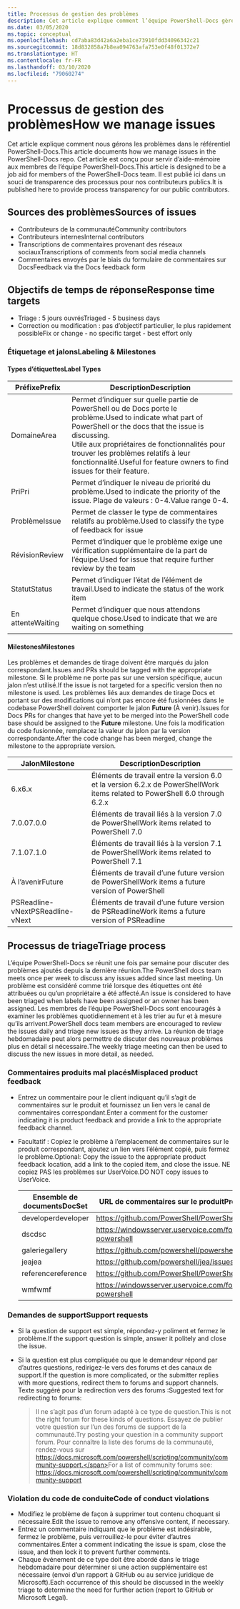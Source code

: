 ```yaml
---
title: Processus de gestion des problèmes
description: Cet article explique comment l’équipe PowerShell-Docs gère les demandes de tirage (pull request).
ms.date: 03/05/2020
ms.topic: conceptual
ms.openlocfilehash: cd7aba83d42a6a2eba1ce73910fdd34096342c21
ms.sourcegitcommit: 18d832858a7b8ea094763afa753e0f48f01372e7
ms.translationtype: HT
ms.contentlocale: fr-FR
ms.lasthandoff: 03/10/2020
ms.locfileid: "79060274"
---
```

# <a name="how-we-manage-issues"></a><span data-ttu-id="c6dcf-103">Processus de gestion des problèmes</span><span class="sxs-lookup"><span data-stu-id="c6dcf-103">How we manage issues</span></span>

<span data-ttu-id="c6dcf-104">Cet article explique comment nous gérons les problèmes dans le référentiel PowerShell-Docs.</span><span class="sxs-lookup"><span data-stu-id="c6dcf-104">This article documents how we manage issues in the PowerShell-Docs repo.</span></span> <span data-ttu-id="c6dcf-105">Cet article est conçu pour servir d’aide-mémoire aux membres de l’équipe PowerShell-Docs.</span><span class="sxs-lookup"><span data-stu-id="c6dcf-105">This article is designed to be a job aid for members of the PowerShell-Docs team.</span></span> <span data-ttu-id="c6dcf-106">Il est publié ici dans un souci de transparence des processus pour nos contributeurs publics.</span><span class="sxs-lookup"><span data-stu-id="c6dcf-106">It is published here to provide process transparency for our public contributors.</span></span>

## <a name="sources-of-issues"></a><span data-ttu-id="c6dcf-107">Sources des problèmes</span><span class="sxs-lookup"><span data-stu-id="c6dcf-107">Sources of issues</span></span>

- <span data-ttu-id="c6dcf-108">Contributeurs de la communauté</span><span class="sxs-lookup"><span data-stu-id="c6dcf-108">Community contributors</span></span>
- <span data-ttu-id="c6dcf-109">Contributeurs internes</span><span class="sxs-lookup"><span data-stu-id="c6dcf-109">Internal contributors</span></span>
- <span data-ttu-id="c6dcf-110">Transcriptions de commentaires provenant des réseaux sociaux</span><span class="sxs-lookup"><span data-stu-id="c6dcf-110">Transcriptions of comments from social media channels</span></span>
- <span data-ttu-id="c6dcf-111">Commentaires envoyés par le biais du formulaire de commentaires sur Docs</span><span class="sxs-lookup"><span data-stu-id="c6dcf-111">Feedback via the Docs feedback form</span></span>

## <a name="response-time-targets"></a><span data-ttu-id="c6dcf-112">Objectifs de temps de réponse</span><span class="sxs-lookup"><span data-stu-id="c6dcf-112">Response time targets</span></span>

- <span data-ttu-id="c6dcf-113">Triage : 5 jours ouvrés</span><span class="sxs-lookup"><span data-stu-id="c6dcf-113">Triaged - 5 business days</span></span>
- <span data-ttu-id="c6dcf-114">Correction ou modification : pas d’objectif particulier, le plus rapidement possible</span><span class="sxs-lookup"><span data-stu-id="c6dcf-114">Fix or change - no specific target - best effort only</span></span>

### <a name="labeling--milestones"></a><span data-ttu-id="c6dcf-115">Étiquetage et jalons</span><span class="sxs-lookup"><span data-stu-id="c6dcf-115">Labeling & Milestones</span></span>

#### <a name="label-types"></a><span data-ttu-id="c6dcf-116">Types d’étiquettes</span><span class="sxs-lookup"><span data-stu-id="c6dcf-116">Label Types</span></span>

|<span data-ttu-id="c6dcf-117">Préfixe</span><span class="sxs-lookup"><span data-stu-id="c6dcf-117">Prefix</span></span>  | <span data-ttu-id="c6dcf-118">Description</span><span class="sxs-lookup"><span data-stu-id="c6dcf-118">Description</span></span>                                                         |
|------- | --------------------------------------------------------------------|
|<span data-ttu-id="c6dcf-119">Domaine</span><span class="sxs-lookup"><span data-stu-id="c6dcf-119">Area</span></span>    | <span data-ttu-id="c6dcf-120">Permet d’indiquer sur quelle partie de PowerShell ou de Docs porte le problème.</span><span class="sxs-lookup"><span data-stu-id="c6dcf-120">Used to indicate what part of PowerShell or the docs that the issue is discussing.</span></span><br><span data-ttu-id="c6dcf-121">Utile aux propriétaires de fonctionnalités pour trouver les problèmes relatifs à leur fonctionnalité.</span><span class="sxs-lookup"><span data-stu-id="c6dcf-121">Useful for feature owners to find issues for their feature.</span></span>|
|<span data-ttu-id="c6dcf-122">Pri</span><span class="sxs-lookup"><span data-stu-id="c6dcf-122">Pri</span></span>     | <span data-ttu-id="c6dcf-123">Permet d’indiquer le niveau de priorité du problème.</span><span class="sxs-lookup"><span data-stu-id="c6dcf-123">Used to indicate the priority of the issue.</span></span> <span data-ttu-id="c6dcf-124">Plage de valeurs : 0-4.</span><span class="sxs-lookup"><span data-stu-id="c6dcf-124">Value range 0-4.</span></span>        |
|<span data-ttu-id="c6dcf-125">Problème</span><span class="sxs-lookup"><span data-stu-id="c6dcf-125">Issue</span></span>   | <span data-ttu-id="c6dcf-126">Permet de classer le type de commentaires relatifs au problème.</span><span class="sxs-lookup"><span data-stu-id="c6dcf-126">Used to classify the type of feedback for issue</span></span>                     |
|<span data-ttu-id="c6dcf-127">Révision</span><span class="sxs-lookup"><span data-stu-id="c6dcf-127">Review</span></span>  | <span data-ttu-id="c6dcf-128">Permet d’indiquer que le problème exige une vérification supplémentaire de la part de l’équipe.</span><span class="sxs-lookup"><span data-stu-id="c6dcf-128">Used for issue that require further review by the team</span></span>              |
|<span data-ttu-id="c6dcf-129">Statut</span><span class="sxs-lookup"><span data-stu-id="c6dcf-129">Status</span></span>  | <span data-ttu-id="c6dcf-130">Permet d’indiquer l’état de l’élément de travail.</span><span class="sxs-lookup"><span data-stu-id="c6dcf-130">Used to indicate the status of the work item</span></span>                        |
|<span data-ttu-id="c6dcf-131">En attente</span><span class="sxs-lookup"><span data-stu-id="c6dcf-131">Waiting</span></span> | <span data-ttu-id="c6dcf-132">Permet d’indiquer que nous attendons quelque chose.</span><span class="sxs-lookup"><span data-stu-id="c6dcf-132">Used to indicate that we are waiting on something</span></span>                   |

#### <a name="milestones"></a><span data-ttu-id="c6dcf-133">Milestones</span><span class="sxs-lookup"><span data-stu-id="c6dcf-133">Milestones</span></span>

<span data-ttu-id="c6dcf-134">Les problèmes et demandes de tirage doivent être marqués du jalon correspondant.</span><span class="sxs-lookup"><span data-stu-id="c6dcf-134">Issues and PRs should be tagged with the appropriate milestone.</span></span> <span data-ttu-id="c6dcf-135">Si le problème ne porte pas sur une version spécifique, aucun jalon n’est utilisé.</span><span class="sxs-lookup"><span data-stu-id="c6dcf-135">If the issue is not targeted for a specific version then no milestone is used.</span></span> <span data-ttu-id="c6dcf-136">Les problèmes liés aux demandes de tirage Docs et portant sur des modifications qui n’ont pas encore été fusionnées dans le codebase PowerShell doivent comporter le jalon **Future** (À venir).</span><span class="sxs-lookup"><span data-stu-id="c6dcf-136">Issues for Docs PRs for changes that have yet to be merged into the PowerShell code base should be assigned to the **Future** milestone.</span></span> <span data-ttu-id="c6dcf-137">Une fois la modification du code fusionnée, remplacez la valeur du jalon par la version correspondante.</span><span class="sxs-lookup"><span data-stu-id="c6dcf-137">After the code change has been merged, change the milestone to the appropriate version.</span></span>

|    <span data-ttu-id="c6dcf-138">Jalon</span><span class="sxs-lookup"><span data-stu-id="c6dcf-138">Milestone</span></span>     |                    <span data-ttu-id="c6dcf-139">Description</span><span class="sxs-lookup"><span data-stu-id="c6dcf-139">Description</span></span>                     |
| ---------------- | -------------------------------------------------- |
| <span data-ttu-id="c6dcf-140">6.x</span><span class="sxs-lookup"><span data-stu-id="c6dcf-140">6.x</span></span>              | <span data-ttu-id="c6dcf-141">Éléments de travail entre la version 6.0 et la version 6.2.x de PowerShell</span><span class="sxs-lookup"><span data-stu-id="c6dcf-141">Work items related to PowerShell 6.0 through 6.2.x</span></span> |
| <span data-ttu-id="c6dcf-142">7.0.0</span><span class="sxs-lookup"><span data-stu-id="c6dcf-142">7.0.0</span></span>            | <span data-ttu-id="c6dcf-143">Éléments de travail liés à la version 7.0 de PowerShell</span><span class="sxs-lookup"><span data-stu-id="c6dcf-143">Work items related to PowerShell 7.0</span></span>               |
| <span data-ttu-id="c6dcf-144">7.1.0</span><span class="sxs-lookup"><span data-stu-id="c6dcf-144">7.1.0</span></span>            | <span data-ttu-id="c6dcf-145">Éléments de travail liés à la version 7.1 de PowerShell</span><span class="sxs-lookup"><span data-stu-id="c6dcf-145">Work items related to PowerShell 7.1</span></span>               |
| <span data-ttu-id="c6dcf-146">À l’avenir</span><span class="sxs-lookup"><span data-stu-id="c6dcf-146">Future</span></span>           | <span data-ttu-id="c6dcf-147">Éléments de travail d’une future version de PowerShell</span><span class="sxs-lookup"><span data-stu-id="c6dcf-147">Work items a future version of PowerShell</span></span>          |
| <span data-ttu-id="c6dcf-148">PSReadline-vNext</span><span class="sxs-lookup"><span data-stu-id="c6dcf-148">PSReadline-vNext</span></span> | <span data-ttu-id="c6dcf-149">Éléments de travail d’une future version de PSReadline</span><span class="sxs-lookup"><span data-stu-id="c6dcf-149">Work items a future version of PSReadline</span></span>          |

## <a name="triage-process"></a><span data-ttu-id="c6dcf-150">Processus de triage</span><span class="sxs-lookup"><span data-stu-id="c6dcf-150">Triage process</span></span>

<span data-ttu-id="c6dcf-151">L’équipe PowerShell-Docs se réunit une fois par semaine pour discuter des problèmes ajoutés depuis la dernière réunion.</span><span class="sxs-lookup"><span data-stu-id="c6dcf-151">The PowerShell docs team meets once per week to discuss any issues added since last meeting.</span></span> <span data-ttu-id="c6dcf-152">Un problème est considéré comme trié lorsque des étiquettes ont été attribuées ou qu’un propriétaire a été affecté.</span><span class="sxs-lookup"><span data-stu-id="c6dcf-152">An issue is considered to have been triaged when labels have been assigned or an owner has been assigned.</span></span> <span data-ttu-id="c6dcf-153">Les membres de l’équipe PowerShell-Docs sont encouragés à examiner les problèmes quotidiennement et à les trier au fur et à mesure qu’ils arrivent.</span><span class="sxs-lookup"><span data-stu-id="c6dcf-153">PowerShell docs team members are encouraged to review the issues daily and triage new issues as they arrive.</span></span> <span data-ttu-id="c6dcf-154">La réunion de triage hebdomadaire peut alors permettre de discuter des nouveaux problèmes plus en détail si nécessaire.</span><span class="sxs-lookup"><span data-stu-id="c6dcf-154">The weekly triage meeting can then be used to discuss the new issues in more detail, as needed.</span></span>

### <a name="misplaced-product-feedback"></a><span data-ttu-id="c6dcf-155">Commentaires produits mal placés</span><span class="sxs-lookup"><span data-stu-id="c6dcf-155">Misplaced product feedback</span></span>

- <span data-ttu-id="c6dcf-156">Entrez un commentaire pour le client indiquant qu’il s’agit de commentaires sur le produit et fournissez un lien vers le canal de commentaires correspondant.</span><span class="sxs-lookup"><span data-stu-id="c6dcf-156">Enter a comment for the customer indicating it is product feedback and provide a link to the appropriate feedback channel.</span></span>
- <span data-ttu-id="c6dcf-157">Facultatif : Copiez le problème à l’emplacement de commentaires sur le produit correspondant, ajoutez un lien vers l’élément copié, puis fermez le problème.</span><span class="sxs-lookup"><span data-stu-id="c6dcf-157">Optional: Copy the issue to the appropriate product feedback location, add a link to the copied item, and close the issue.</span></span> <span data-ttu-id="c6dcf-158">NE copiez PAS les problèmes sur UserVoice.</span><span class="sxs-lookup"><span data-stu-id="c6dcf-158">DO NOT copy issues to UserVoice.</span></span>

  | <span data-ttu-id="c6dcf-159">Ensemble de documents</span><span class="sxs-lookup"><span data-stu-id="c6dcf-159">DocSet</span></span>    | <span data-ttu-id="c6dcf-160">URL de commentaires sur le produit</span><span class="sxs-lookup"><span data-stu-id="c6dcf-160">Product Feedback URL</span></span>                                         |
  | --------- | ------------------------------------------------------------ |
  | <span data-ttu-id="c6dcf-161">developer</span><span class="sxs-lookup"><span data-stu-id="c6dcf-161">developer</span></span> | https://github.com/PowerShell/PowerShell/issues/new/choose   |
  | <span data-ttu-id="c6dcf-162">dsc</span><span class="sxs-lookup"><span data-stu-id="c6dcf-162">dsc</span></span>       | https://windowsserver.uservoice.com/forums/301869-powershell |
  | <span data-ttu-id="c6dcf-163">galerie</span><span class="sxs-lookup"><span data-stu-id="c6dcf-163">gallery</span></span>   | https://github.com/powershell/powershellgallery/issues/new   |
  | <span data-ttu-id="c6dcf-164">jea</span><span class="sxs-lookup"><span data-stu-id="c6dcf-164">jea</span></span>       | https://github.com/powershell/jea/issues/new                 |
  | <span data-ttu-id="c6dcf-165">reference</span><span class="sxs-lookup"><span data-stu-id="c6dcf-165">reference</span></span> | https://github.com/PowerShell/PowerShell/issues/new/choose   |
  | <span data-ttu-id="c6dcf-166">wmf</span><span class="sxs-lookup"><span data-stu-id="c6dcf-166">wmf</span></span>       | https://windowsserver.uservoice.com/forums/301869-powershell |

### <a name="support-requests"></a><span data-ttu-id="c6dcf-167">Demandes de support</span><span class="sxs-lookup"><span data-stu-id="c6dcf-167">Support requests</span></span>

- <span data-ttu-id="c6dcf-168">Si la question de support est simple, répondez-y poliment et fermez le problème.</span><span class="sxs-lookup"><span data-stu-id="c6dcf-168">If the support question is simple, answer it politely and close the issue.</span></span>
- <span data-ttu-id="c6dcf-169">Si la question est plus compliquée ou que le demandeur répond par d’autres questions, redirigez-le vers des forums et des canaux de support.</span><span class="sxs-lookup"><span data-stu-id="c6dcf-169">If the question is more complicated, or the submitter replies with more questions, redirect them to forums and support channels.</span></span> <span data-ttu-id="c6dcf-170">Texte suggéré pour la redirection vers des forums :</span><span class="sxs-lookup"><span data-stu-id="c6dcf-170">Suggested text for redirecting to forums:</span></span>

    > <span data-ttu-id="c6dcf-171">Il ne s’agit pas d’un forum adapté à ce type de question.</span><span class="sxs-lookup"><span data-stu-id="c6dcf-171">This is not the right forum for these kinds of questions.</span></span> <span data-ttu-id="c6dcf-172">Essayez de publier votre question sur l’un des forums de support de la communauté.</span><span class="sxs-lookup"><span data-stu-id="c6dcf-172">Try posting your question in a community support forum.</span></span> <span data-ttu-id="c6dcf-173">Pour connaître la liste des forums de la communauté, rendez-vous sur https://docs.microsoft.com/powershell/scripting/community/community-support.</span><span class="sxs-lookup"><span data-stu-id="c6dcf-173">For a list of community forums see: https://docs.microsoft.com/powershell/scripting/community/community-support</span></span>

### <a name="code-of-conduct-violations"></a><span data-ttu-id="c6dcf-174">Violation du code de conduite</span><span class="sxs-lookup"><span data-stu-id="c6dcf-174">Code of conduct violations</span></span>

- <span data-ttu-id="c6dcf-175">Modifiez le problème de façon à supprimer tout contenu choquant si nécessaire.</span><span class="sxs-lookup"><span data-stu-id="c6dcf-175">Edit the issue to remove any offensive content, if necessary.</span></span>
- <span data-ttu-id="c6dcf-176">Entrez un commentaire indiquant que le problème est indésirable, fermez le problème, puis verrouillez-le pour éviter d’autres commentaires.</span><span class="sxs-lookup"><span data-stu-id="c6dcf-176">Enter a comment indicating the issue is spam, close the issue, and then lock it to prevent further comments.</span></span>
- <span data-ttu-id="c6dcf-177">Chaque événement de ce type doit être abordé dans le triage hebdomadaire pour déterminer si une action supplémentaire est nécessaire (envoi d’un rapport à GitHub ou au service juridique de Microsoft).</span><span class="sxs-lookup"><span data-stu-id="c6dcf-177">Each occurrence of this should be discussed in the weekly triage to determine the need for further action (report to GitHub or Microsoft Legal).</span></span>
